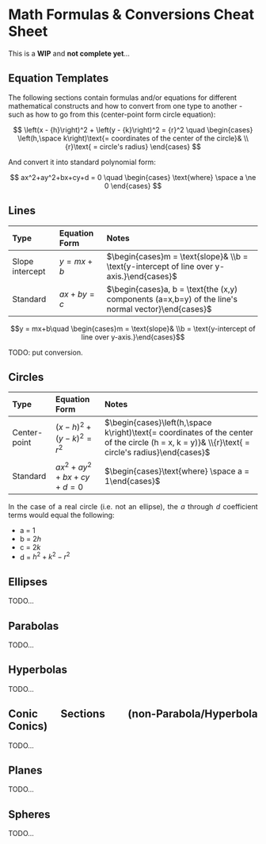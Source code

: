 # Math Formulas & Conversions Cheat Sheet

This is a **WIP** and **not complete yet**...

## Equation Templates

The following sections contain formulas and/or equations for different mathematical constructs and how to convert from one type to another - such as how to go from this (center-point form  circle equation):

$$
\left(x - {h}\right)^2 + \left(y - {k}\right)^2 = {r}^2 \quad \begin{cases}
    \left(h,\space k\right)\text{= coordinates of the center of the circle}& \\
    {r}\text{ = circle's radius}
\end{cases}
$$

And convert it into standard polynomial form:

$$
ax^2+ay^2+bx+cy+d = 0 \quad \begin{cases}
    \text{where} \space a \ne 0
\end{cases}
$$

## Lines

|Type|Equation Form|Notes|
|:---|:---|:---|
|Slope intercept|$y = mx+b$|$\begin{cases}m = \text{slope}& \\b = \text{y-intercept of line over y-axis.}\end{cases}$|
|Standard|$ax+by = c$|$\begin{cases}a, b = \text{the (x,y) components (a=x,b=y) of the line's normal vector}\end{cases}$|

```math
y = mx+b\quad
\begin{cases}m = \text{slope}& \\b = \text{y-intercept of line over y-axis.}\end{cases}
```

TODO: put conversion.

## Circles

<div style="text-align: justify">

|Type|Equation Form|Notes|
|:---|:---|:---|
|Center-point|$\left(x - {h}\right)^2 + \left(y - {k}\right)^2 = {r}^2$|$\begin{cases}\left(h,\space k\right)\text{= coordinates of the center of the circle (h = x, k = y)}& \\{r}\text{ = circle's radius}\end{cases}$|
|Standard|$ax^2+ay^2+bx+cy+d = 0$|$\begin{cases}\text{where} \space a = 1\end{cases}$|

In the case of a real circle (i.e. not an ellipse), the $a$ through $d$ coefficient terms would equal the following:

* a = 1
* b = $2h$
* c = $2k$
* d = $h^2+k^2-r^2$

## Ellipses

TODO...

## Parabolas

TODO...

## Hyperbolas

TODO...

## Conic Sections (non-Parabola/Hyperbola Conics)

TODO...

## Planes

TODO...

## Spheres

TODO...
